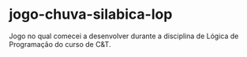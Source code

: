 # jogo-chuva-silabica-lop
Jogo no qual comecei a desenvolver durante a disciplina de Lógica de Programação do curso de C&amp;T.
